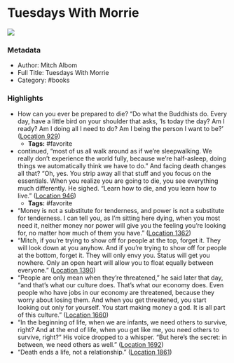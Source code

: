 # Tuesdays With Morrie

![](https://images-na.ssl-images-amazon.com/images/I/51-EUN8mdEL._SL200_.jpg)

### Metadata

- Author: Mitch Albom
- Full Title: Tuesdays With Morrie
- Category: #books

### Highlights

- How can you ever be prepared to die? “Do what the Buddhists do. Every day, have a little bird on your shoulder that asks, ‘Is today the day? Am I ready? Am I doing all I need to do? Am I being the person I want to be?’ ([Location 929](https://readwise.io/to_kindle?action=open&asin=B000SEGMAU&location=929))
    - **Tags:** #favorite
- continued, “most of us all walk around as if we’re sleepwalking. We really don’t experience the world fully, because we’re half-asleep, doing things we automatically think we have to do.” And facing death changes all that? “Oh, yes. You strip away all that stuff and you focus on the essentials. When you realize you are going to die, you see everything much differently. He sighed. “Learn how to die, and you learn how to live.” ([Location 946](https://readwise.io/to_kindle?action=open&asin=B000SEGMAU&location=946))
    - **Tags:** #favorite
- “Money is not a substitute for tenderness, and power is not a substitute for tenderness. I can tell you, as I’m sitting here dying, when you most need it, neither money nor power will give you the feeling you’re looking for, no matter how much of them you have.” ([Location 1362](https://readwise.io/to_kindle?action=open&asin=B000SEGMAU&location=1362))
- “Mitch, if you’re trying to show off for people at the top, forget it. They will look down at you anyhow. And if you’re trying to show off for people at the bottom, forget it. They will only envy you. Status will get you nowhere. Only an open heart will allow you to float equally between everyone.” ([Location 1390](https://readwise.io/to_kindle?action=open&asin=B000SEGMAU&location=1390))
- “People are only mean when they’re threatened,” he said later that day, “and that’s what our culture does. That’s what our economy does. Even people who have jobs in our economy are threatened, because they worry about losing them. And when you get threatened, you start looking out only for yourself. You start making money a god. It is all part of this culture.” ([Location 1660](https://readwise.io/to_kindle?action=open&asin=B000SEGMAU&location=1660))
- “In the beginning of life, when we are infants, we need others to survive, right? And at the end of life, when you get like me, you need others to survive, right?” His voice dropped to a whisper. “But here’s the secret: in between, we need others as well.” ([Location 1692](https://readwise.io/to_kindle?action=open&asin=B000SEGMAU&location=1692))
- “Death ends a life, not a relationship.” ([Location 1861](https://readwise.io/to_kindle?action=open&asin=B000SEGMAU&location=1861))
